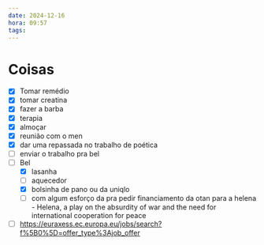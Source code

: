 ```yaml
---
date: 2024-12-16
hora: 09:57
tags:
---
```





# Coisas
- [x] Tomar remédio
- [x] tomar creatina
- [x] fazer a barba
- [x] terapia
- [x] almoçar
- [x] reunião com o men
- [x] dar uma repassada no trabalho de poética
- [ ] enviar o trabalho pra bel
- [ ] Bel
	- [x] lasanha
	- [ ] aquecedor
	- [x] bolsinha de pano ou da uniqlo
	- [ ] com algum esforço da pra pedir financiamento da otan para a helena - Helena, a play on the absurdity of war and the need for international cooperation for peace
- [ ] https://euraxess.ec.europa.eu/jobs/search?f%5B0%5D=offer_type%3Ajob_offer